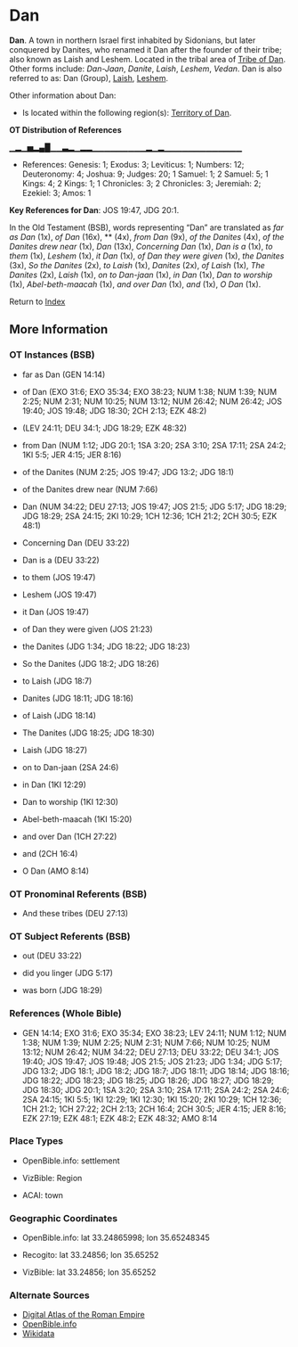 # Dan
**Dan**. 
A town in northern Israel first inhabited by Sidonians, but later conquered by Danites, who renamed it Dan after the founder of their tribe; also known as Laish and Leshem. 
Located in the tribal area of [Tribe of Dan](../../../groups/md/acai/Dan.md). 
Other forms include: 
*Dan-Jaan*, *Danite*, *Laish*, *Leshem*, *Vedan*. 
Dan is also referred to as: 
Dan (Group), [Laish](Laish.md), [Leshem](Leshem.md). 




Other information about Dan:


* Is located within the following region(s): 
[Territory of Dan](TerritoryOfDan.md). 


**OT Distribution of References**

▁▂▁▅▂▄█▁▁▃▂▁▂▂▁▁▁▁▁▁▁▁▁▂▁▂▁▁▁▁▁▁▁▁▁▁▁▁▁
* References: Genesis: 1; Exodus: 3; Leviticus: 1; Numbers: 12; Deuteronomy: 4; Joshua: 9; Judges: 20; 1 Samuel: 1; 2 Samuel: 5; 1 Kings: 4; 2 Kings: 1; 1 Chronicles: 3; 2 Chronicles: 3; Jeremiah: 2; Ezekiel: 3; Amos: 1



**Key References for Dan**: 
JOS 19:47, JDG 20:1. 


In the Old Testament (BSB), words representing “Dan” are translated as 
*far as Dan* (1x), *of Dan* (16x), ** (4x), *from Dan* (9x), *of the Danites* (4x), *of the Danites drew near* (1x), *Dan* (13x), *Concerning Dan* (1x), *Dan is a* (1x), *to them* (1x), *Leshem* (1x), *it Dan* (1x), *of Dan they were given* (1x), *the Danites* (3x), *So the Danites* (2x), *to Laish* (1x), *Danites* (2x), *of Laish* (1x), *The Danites* (2x), *Laish* (1x), *on to Dan-jaan* (1x), *in Dan* (1x), *Dan to worship* (1x), *Abel-beth-maacah* (1x), *and over Dan* (1x), *and* (1x), *O Dan* (1x). 




Return to [Index](00-Index.md)

## More Information

### OT Instances (BSB)

* far as Dan (GEN 14:14)

* of Dan (EXO 31:6; EXO 35:34; EXO 38:23; NUM 1:38; NUM 1:39; NUM 2:25; NUM 2:31; NUM 10:25; NUM 13:12; NUM 26:42; NUM 26:42; JOS 19:40; JOS 19:48; JDG 18:30; 2CH 2:13; EZK 48:2)

*  (LEV 24:11; DEU 34:1; JDG 18:29; EZK 48:32)

* from Dan (NUM 1:12; JDG 20:1; 1SA 3:20; 2SA 3:10; 2SA 17:11; 2SA 24:2; 1KI 5:5; JER 4:15; JER 8:16)

* of the Danites (NUM 2:25; JOS 19:47; JDG 13:2; JDG 18:1)

* of the Danites drew near (NUM 7:66)

* Dan (NUM 34:22; DEU 27:13; JOS 19:47; JOS 21:5; JDG 5:17; JDG 18:29; JDG 18:29; 2SA 24:15; 2KI 10:29; 1CH 12:36; 1CH 21:2; 2CH 30:5; EZK 48:1)

* Concerning Dan (DEU 33:22)

* Dan is a (DEU 33:22)

* to them (JOS 19:47)

* Leshem (JOS 19:47)

* it Dan (JOS 19:47)

* of Dan they were given (JOS 21:23)

* the Danites (JDG 1:34; JDG 18:22; JDG 18:23)

* So the Danites (JDG 18:2; JDG 18:26)

* to Laish (JDG 18:7)

* Danites (JDG 18:11; JDG 18:16)

* of Laish (JDG 18:14)

* The Danites (JDG 18:25; JDG 18:30)

* Laish (JDG 18:27)

* on to Dan-jaan (2SA 24:6)

* in Dan (1KI 12:29)

* Dan to worship (1KI 12:30)

* Abel-beth-maacah (1KI 15:20)

* and over Dan (1CH 27:22)

* and (2CH 16:4)

* O Dan (AMO 8:14)



### OT Pronominal Referents (BSB)

* And these tribes (DEU 27:13)



### OT Subject Referents (BSB)

* out (DEU 33:22)

* did you linger (JDG 5:17)

* was born (JDG 18:29)



### References (Whole Bible)

* GEN 14:14; EXO 31:6; EXO 35:34; EXO 38:23; LEV 24:11; NUM 1:12; NUM 1:38; NUM 1:39; NUM 2:25; NUM 2:31; NUM 7:66; NUM 10:25; NUM 13:12; NUM 26:42; NUM 34:22; DEU 27:13; DEU 33:22; DEU 34:1; JOS 19:40; JOS 19:47; JOS 19:48; JOS 21:5; JOS 21:23; JDG 1:34; JDG 5:17; JDG 13:2; JDG 18:1; JDG 18:2; JDG 18:7; JDG 18:11; JDG 18:14; JDG 18:16; JDG 18:22; JDG 18:23; JDG 18:25; JDG 18:26; JDG 18:27; JDG 18:29; JDG 18:30; JDG 20:1; 1SA 3:20; 2SA 3:10; 2SA 17:11; 2SA 24:2; 2SA 24:6; 2SA 24:15; 1KI 5:5; 1KI 12:29; 1KI 12:30; 1KI 15:20; 2KI 10:29; 1CH 12:36; 1CH 21:2; 1CH 27:22; 2CH 2:13; 2CH 16:4; 2CH 30:5; JER 4:15; JER 8:16; EZK 27:19; EZK 48:1; EZK 48:2; EZK 48:32; AMO 8:14


### Place Types

* OpenBible.info: settlement

* VizBible: Region

* ACAI: town



### Geographic Coordinates

* OpenBible.info: lat 33.24865998; lon 35.65248345

* Recogito: lat 33.24856; lon 35.65252

* VizBible: lat 33.24856; lon 35.65252



### Alternate Sources

* [Digital Atlas of the Roman Empire](https://imperium.ahlfeldt.se/places/33287)
* [OpenBible.info](https://www.openbible.info/geo/ancient/a513646)
* [Wikidata](http://www.wikidata.org/entity/Q1346856)



